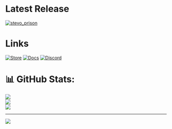 # Latest Release

[![stevo_prison](https://github.com/user-attachments/assets/d5df0402-227d-49a7-b850-367ce5ff45aa)](https://youtu.be/rPl-2BZCk6g)







# Links

<a href='https://store.stevoscripts.com'>![Store](https://media.discordapp.net/attachments/1211135036292866088/1281163425887555659/store.png?ex=66dab7eb&is=66d9666b&hm=9419845cbe8af668938be8019133d984419388da8dfd6ce180c80009e4e048be&=&format=webp&quality=lossless)</a>
<a href='https://docs.stevoscripts.com'>![Docs](https://media.discordapp.net/attachments/1211135036292866088/1281163425644417086/docs.png?ex=66dab7eb&is=66d9666b&hm=299f1a18e871c8c3b8d54e71c8d947be4695bd89f3eac43ff3db5ecebff3bf0c&=&format=webp&quality=lossless)</a>
<a href='https://discord.gg/stevoscripts'>![Discord](https://github.com/user-attachments/assets/f244f365-bf29-4f81-94bd-50001469c29e)</a>


# 📊 GitHub Stats:

![](https://github-readme-stats.vercel.app/api?username=stevoscriptsteam&theme=shadow_blue&hide_border=false&include_all_commits=true&count_private=false)<br/>
![](https://github-readme-streak-stats.herokuapp.com/?user=stevoscriptsteam&theme=shadow_blue&hide_border=false)<br/>
![](https://github-readme-stats.vercel.app/api/top-langs/?username=stevoscriptsteam&theme=shadow_blue&hide_border=false&include_all_commits=true&count_private=true&layout=compact)

---
[![](https://visitcount.itsvg.in/api?id=stevoscriptsteam&icon=0&color=0)](https://visitcount.itsvg.in)



